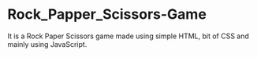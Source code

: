# Rock_Papper_Scissors-Game
It is a Rock Paper Scissors game made using simple HTML, bit of CSS and mainly using JavaScript.
